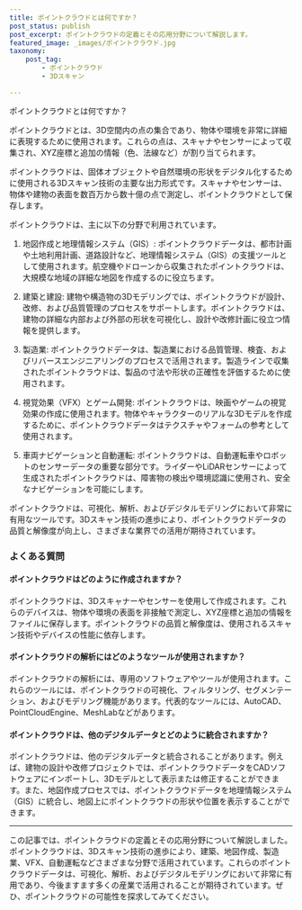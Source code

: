 ```yaml
---
title: ポイントクラウドとは何ですか？
post_status: publish
post_excerpt: ポイントクラウドの定義とその応用分野について解説します。
featured_image: _images/ポイントクラウド.jpg
taxonomy:
    post_tag:
        - ポイントクラウド
        - 3Dスキャン

---
```


ポイントクラウドとは何ですか？

ポイントクラウドとは、3D空間内の点の集合であり、物体や環境を非常に詳細に表現するために使用されます。これらの点は、スキャナやセンサーによって収集され、XYZ座標と追加の情報（色、法線など）が割り当てられます。

ポイントクラウドは、固体オブジェクトや自然環境の形状をデジタル化するために使用される3Dスキャン技術の主要な出力形式です。スキャナやセンサーは、物体や建物の表面を数百万から数十億の点で測定し、ポイントクラウドとして保存します。

ポイントクラウドは、主に以下の分野で利用されています。

1. 地図作成と地理情報システム（GIS）: ポイントクラウドデータは、都市計画や土地利用計画、道路設計など、地理情報システム（GIS）の支援ツールとして使用されます。航空機やドローンから収集されたポイントクラウドは、大規模な地域の詳細な地図を作成するのに役立ちます。

2. 建築と建設: 建物や構造物の3Dモデリングでは、ポイントクラウドが設計、改修、および品質管理のプロセスをサポートします。ポイントクラウドは、建物の詳細な内部および外部の形状を可視化し、設計や改修計画に役立つ情報を提供します。

3. 製造業: ポイントクラウドデータは、製造業における品質管理、検査、およびリバースエンジニアリングのプロセスで活用されます。製造ラインで収集されたポイントクラウドは、製品の寸法や形状の正確性を評価するために使用されます。

4. 視覚効果（VFX）とゲーム開発: ポイントクラウドは、映画やゲームの視覚効果の作成に使用されます。物体やキャラクターのリアルな3Dモデルを作成するために、ポイントクラウドデータはテクスチャやフォームの参考として使用されます。

5. 車両ナビゲーションと自動運転: ポイントクラウドは、自動運転車やロボットのセンサーデータの重要な部分です。ライダーやLiDARセンサーによって生成されたポイントクラウドは、障害物の検出や環境認識に使用され、安全なナビゲーションを可能にします。

ポイントクラウドは、可視化、解析、およびデジタルモデリングにおいて非常に有用なツールです。3Dスキャン技術の進歩により、ポイントクラウドデータの品質と解像度が向上し、さまざまな業界での活用が期待されています。

### よくある質問

#### ポイントクラウドはどのように作成されますか？

ポイントクラウドは、3Dスキャナーやセンサーを使用して作成されます。これらのデバイスは、物体や環境の表面を非接触で測定し、XYZ座標と追加の情報をファイルに保存します。ポイントクラウドの品質と解像度は、使用されるスキャン技術やデバイスの性能に依存します。

#### ポイントクラウドの解析にはどのようなツールが使用されますか？

ポイントクラウドの解析には、専用のソフトウェアやツールが使用されます。これらのツールには、ポイントクラウドの可視化、フィルタリング、セグメンテーション、およびモデリング機能があります。代表的なツールには、AutoCAD、PointCloudEngine、MeshLabなどがあります。

#### ポイントクラウドは、他のデジタルデータとどのように統合されますか？

ポイントクラウドは、他のデジタルデータと統合されることがあります。例えば、建物の設計や改修プロジェクトでは、ポイントクラウドデータをCADソフトウェアにインポートし、3Dモデルとして表示または修正することができます。また、地図作成プロセスでは、ポイントクラウドデータを地理情報システム（GIS）に統合し、地図上にポイントクラウドの形状や位置を表示することができます。

---

この記事では、ポイントクラウドの定義とその応用分野について解説しました。ポイントクラウドは、3Dスキャン技術の進歩により、建築、地図作成、製造業、VFX、自動運転などさまざまな分野で活用されています。これらのポイントクラウドデータは、可視化、解析、およびデジタルモデリングにおいて非常に有用であり、今後ますます多くの産業で活用されることが期待されています。ぜひ、ポイントクラウドの可能性を探求してみてください。